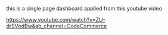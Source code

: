 this is a single page dashboard applied from this youtube video

https://www.youtube.com/watch?v=ZU-drSVodBw&ab_channel=CodeCommerce